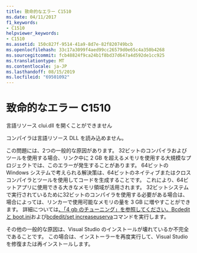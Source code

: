 ```yaml
---
title: 致命的なエラー C1510
ms.date: 04/11/2017
f1_keywords:
- C1510
helpviewer_keywords:
- C1510
ms.assetid: 150c827f-9514-41a9-8d7e-82f820749bcb
ms.openlocfilehash: 33c17a3099f4aed99cc26579d0e65c4a350b4268
ms.sourcegitcommit: fcb48824f9ca24b1f8bd37d647a4d592de1cc925
ms.translationtype: MT
ms.contentlocale: ja-JP
ms.lasthandoff: 08/15/2019
ms.locfileid: "69501092"
---
```

# <a name="fatal-error-c1510"></a>致命的なエラー C1510

言語リソース clui.dll を開くことができません

コンパイラは言語リソース DLL を読み込めません。

この問題には、2つの一般的な原因があります。 32ビットのコンパイラおよびツールを使用する場合、リンク中に 2 GB を超えるメモリを使用する大規模なプロジェクトでは、このエラーが発生することがあります。 64ビットの Windows システムで考えられる解決策は、64ビットのネイティブまたはクロスコンパイラとツールを使用してコードを生成することです。 これにより、64ビットアプリに使用できる大きなメモリ領域が活用されます。 32ビットシステムで実行されているために32ビットのコンパイラを使用する必要がある場合は、場合によっては、リンカーで使用可能なメモリの量を 3 GB に増やすことができます。 詳細については[、「4 gb のチューニング」を参照してください。Bcdedit と boot.ini](/windows/win32/memory/4-gigabyte-tuning)および[bcdedit/set increaseuserva](/windows-hardware/drivers/devtest/bcdedit--set)コマンドを実行します。

その他の一般的な原因は、Visual Studio のインストールが壊れているか不完全であることです。 この場合は、インストーラーを再度実行して、Visual Studio を修復または再インストールします。
